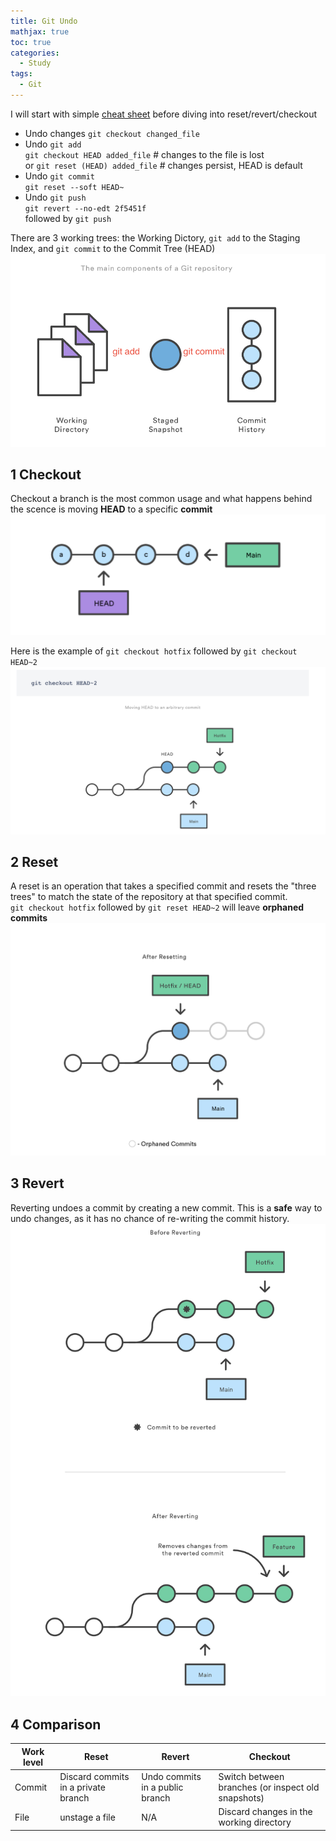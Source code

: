 ```yaml
---
title: Git Undo
mathjax: true
toc: true
categories:
  - Study
tags:
  - Git
---
```


I will start with simple [cheat sheet]([2f5451f](https://www.nobledesktop.com/learn/git/undo-changes)) before diving into reset/revert/checkout

- Undo changes
  `git checkout changed_file`
- Undo `git add`  
  `git checkout HEAD added_file`  # changes to the file is lost  
or `git reset (HEAD) added_file`    # changes persist, HEAD is default
- Undo `git commit`  
  `git reset --soft HEAD~`
- Undo `git push`  
  `git revert --no-edt 2f5451f`  
  followed by `git push`

There are 3 working trees: the Working Dictory, `git add` to the Staging Index, and `git commit` to the Commit Tree (HEAD)
![Alt text](/assets/images/2024/24-09-10-Git-undo_files/three-trees.png)

## 1 Checkout
Checkout a branch is the most common usage and what happens behind the scence is moving **HEAD** to a specific **commit**
![Alt text](/assets/images/2024/24-09-10-Git-undo_files/checkout.png)

Here is the example of `git checkout hotfix` followed by `git checkout HEAD~2`
![Alt text](/assets/images/2024/24-09-10-Git-undo_files/checkout-head.png)  
## 2 Reset
A reset is an operation that takes a specified commit and resets the "three trees" to match the state of the repository at that specified commit.  
`git checkout hotfix` followed by `git reset HEAD~2` will leave **orphaned commits**
![Alt text](/assets/images/2024/24-09-10-Git-undo_files/reset-head.png)

## 3 Revert
Reverting undoes a commit by creating a new commit. This is a **safe** way to undo changes, as it has no chance of re-writing the commit history. 
![Alt text](/assets/images/2024/24-09-10-Git-undo_files/revert-head.png)
## 4 Comparison

|Work level |Reset | Revert | Checkout|  
|---|--|---|---|
|Commit|Discard commits in a private branch|Undo commits in a public branch|Switch between branches (or inspect old snapshots)|
|File|unstage a file|N/A|Discard changes in the working directory|

